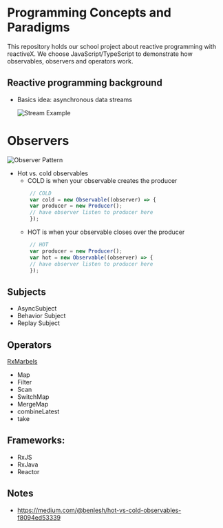 # Programming Concepts and Paradigms
This repository holds our school project about reactive programming with reactiveX. We choose JavaScript/TypeScript to demonstrate how observables, observers and operators work.

## Reactive programming background
- Basics idea: asynchronous data streams

    ![Stream Example](https://gist.github.com/staltz/868e7e9bc2a7b8c1f754/raw/35cc1edb69b7175fd1308800a244410890bc9b5f/zmulticlickstream.png)
# Observers
![Observer Pattern](https://upload.wikimedia.org/wikipedia/commons/thumb/8/8d/Observer.svg/854px-Observer.svg.png)
- Hot vs. cold observables
    - COLD is when your observable creates the producer
    ```javascript
        // COLD
        var cold = new Observable((observer) => {
        var producer = new Producer();
        // have observer listen to producer here
        });
    ```
    - HOT is when your observable closes over the producer
    ```javascript
        // HOT
        var producer = new Producer();
        var hot = new Observable((observer) => {
        // have observer listen to producer here
        });
    ```
## Subjects
- AsyncSubject
- Behavior Subject
- Replay Subject

## Operators
[RxMarbels](http://rxmarbles.com/)
- Map
- Filter
- Scan
- SwitchMap
- MergeMap
- combineLatest
- take

## Frameworks:
- RxJS
- RxJava
- Reactor

## Notes
- https://medium.com/@benlesh/hot-vs-cold-observables-f8094ed53339
